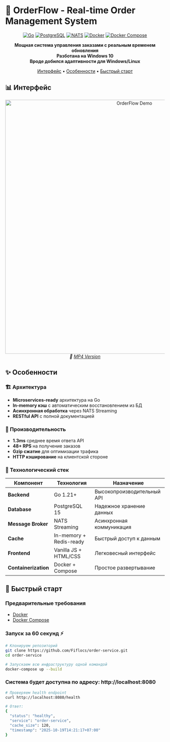 # 🚀 OrderFlow - Real-time Order Management System


<div align="center">

[![Go](https://img.shields.io/badge/Go-1.21+-00ADD8?style=for-the-badge&logo=go)](https://golang.org/)
[![PostgreSQL](https://img.shields.io/badge/PostgreSQL-15-336791?style=for-the-badge&logo=postgresql)](https://www.postgresql.org/)
[![NATS](https://img.shields.io/badge/NATS%20Streaming-2.10+-27AE60?style=for-the-badge)](https://docs.nats.io/nats-streaming-concepts/intro)
[![Docker](https://img.shields.io/badge/Docker-28.5.1-2496ED?style=for-the-badge&logo=docker&logoColor=white)](https://www.docker.com/)
[![Docker Compose](https://img.shields.io/badge/Docker%20Compose-2.40.0-2496ED?style=for-the-badge&logo=docker&logoColor=white)](https://docs.docker.com/compose/)

**Мощная система управления заказами с реальным временем обновления**<br>
**Разботана на Windows 10**<br>
**Вроде добился адаптивности для Windows/Linux**

[Интерфейс](#-интерфейс) • [Особенности](#-особенности) • [Быстрый старт](#-быстрый-старт)

</div>

## 📊 Интерфейс

<div align="center">
  <img src="./gif/OrderFlow.gif" alt="OrderFlow Demo" width="800">
  <br>
  <em>🎥 <a href="https://drive.google.com/file/d/1yCcb7Cn2Wf2ziM4YrwisDXr_kLhz8Hje/view?usp=sharing">MP4 Version</a></em>
</div>

## ✨ Особенности

### 🏗️ Архитектура
- **Microservices-ready** архитектура на Go
- **In-memory кэш** с автоматическим восстановлением из БД
- **Асинхронная обработка** через NATS Streaming
- **RESTful API** с полной документацией

### 🚀 Производительность
- **1.3ms** среднее время ответа API
- **48+ RPS** на получение заказов  
- **Gzip сжатие** для оптимизации трафика
- **HTTP кэширование** на клиентской стороне

### 🔧 Технологический стек
| Компонент | Технология | Назначение |
|-----------|------------|------------|
| **Backend** | Go 1.21+ | Высокопроизводительный API |
| **Database** | PostgreSQL 15 | Надежное хранение данных |
| **Message Broker** | NATS Streaming | Асинхронная коммуникация |
| **Cache** | In-memory + Redis-ready | Быстрый доступ к данным |
| **Frontend** | Vanilla JS + HTML/CSS | Легковесный интерфейс |
| **Containerization** | Docker + Compose | Простое развертывание |

## 🚀 Быстрый старт

### Предварительные требования
- [Docker](https://docs.docker.com/get-docker/) 
- [Docker Compose](https://docs.docker.com/compose/install/)

### Запуск за 60 секунд ⚡

```bash
# Клонируем репозиторий
git clone https://github.com/Fiflocs/order-service.git
cd order-service

# Запускаем всю инфраструктуру одной командой
docker-compose up --build
```
### Система будет доступна по адресу: http://localhost:8080

```bash
# Проверяем health endpoint
curl http://localhost:8080/health

# Ответ:
{
  "status": "healthy",
  "service": "order-service", 
  "cache_size": 120,
  "timestamp": "2025-10-19T14:21:17+07:00"
}
```
